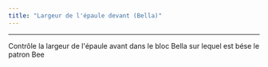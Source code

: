 ```yaml
---
title: "Largeur de l'épaule devant (Bella)"
---
```


***

Contrôle la largeur de l'épaule avant dans le bloc Bella sur lequel est bése le patron Bee




